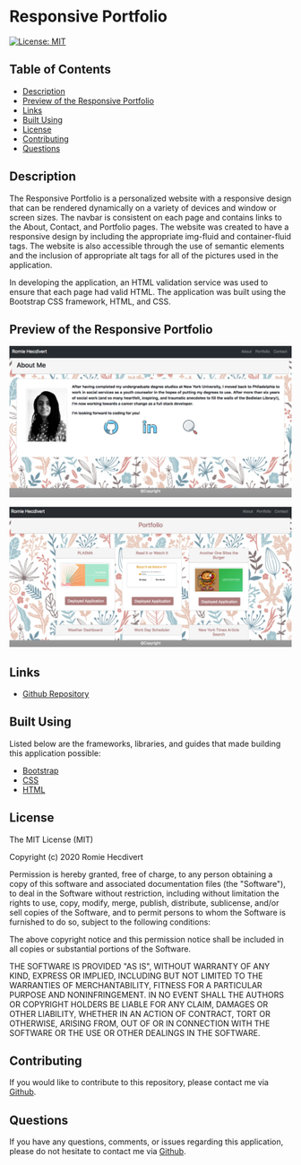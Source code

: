 # Responsive Portfolio

[![License: MIT](https://img.shields.io/badge/License-MIT-yellow.svg)](https://opensource.org/licenses/MIT)

## Table of Contents

- [Description](#description)
- [Preview of the Responsive Portfolio](#preview-of-the-responsive-portfolio)
- [Links](#links)
- [Built Using](#built-using)
- [License](#license)
- [Contributing](#contributing)
- [Questions](#questions)

## Description

The Responsive Portfolio is a personalized website with a responsive design that can be rendered dynamically on a variety of devices and window or screen sizes. The navbar is consistent on each page and contains links to the About, Contact, and Portfolio pages. The website was created to have a responsive design by including the appropriate img-fluid and container-fluid tags. The website is also accessible through the use of semantic elements and the inclusion of appropriate alt tags for all of the pictures used in the application.

In developing the application, an HTML validation service was used to ensure that each page had valid HTML. The application was built using the Bootstrap CSS framework, HTML, and CSS.

## Preview of the Responsive Portfolio

![About Me Preview](assets/images/aboutPreview.png)

![Portfolio Preview](assets/images/portfolioPreview.png)

## Links

- [Github Repository](https://github.com/rh9891/ResponsivePortfolio/)

## Built Using

Listed below are the frameworks, libraries, and guides that made building this application possible:

- [Bootstrap](https://reactjs.org/docs/context.html)
- [CSS](https://www.w3schools.com/css/)
- [HTML](https://getbootstrap.com/docs/4.5/getting-started/introduction/)

## License

The MIT License (MIT)

Copyright (c) 2020 Romie Hecdivert

Permission is hereby granted, free of charge, to any person obtaining a copy of this software and associated documentation files (the "Software"), to deal in the Software without restriction, including without limitation the rights to use, copy, modify, merge, publish, distribute, sublicense, and/or sell copies of the Software, and to permit persons to whom the Software is furnished to do so, subject to the following conditions:

The above copyright notice and this permission notice shall be included in all copies or substantial portions of the Software.

THE SOFTWARE IS PROVIDED "AS IS", WITHOUT WARRANTY OF ANY KIND, EXPRESS OR IMPLIED, INCLUDING BUT NOT LIMITED TO THE WARRANTIES OF MERCHANTABILITY, FITNESS FOR A PARTICULAR PURPOSE AND NONINFRINGEMENT. IN NO EVENT SHALL THE AUTHORS OR COPYRIGHT HOLDERS BE LIABLE FOR ANY CLAIM, DAMAGES OR OTHER LIABILITY, WHETHER IN AN ACTION OF CONTRACT, TORT OR OTHERWISE, ARISING FROM, OUT OF OR IN CONNECTION WITH THE SOFTWARE OR THE USE OR OTHER DEALINGS IN THE SOFTWARE.

## Contributing

If you would like to contribute to this repository, please contact me via [Github](https://github.com/rh9891).

## Questions

If you have any questions, comments, or issues regarding this application, please do not hesitate to contact me via [Github](https://github.com/rh9891).
